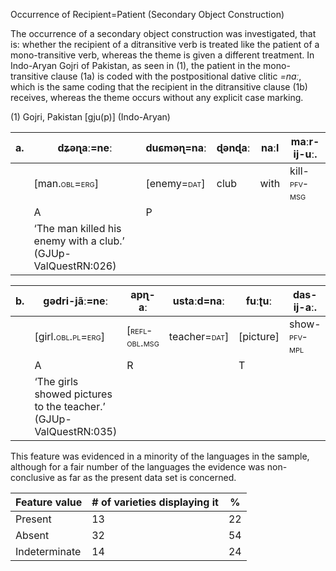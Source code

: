 Occurrence of Recipient=Patient (Secondary Object Construction)

The occurrence of a secondary object construction was investigated, that
is: whether the recipient of a ditransitive verb is treated like the
patient of a mono-transitive verb, whereas the theme is given a
different treatment. In Indo-Aryan Gojri of Pakistan, as seen in (1),
the patient in the mono-transitive clause (1a) is coded with the
postpositional dative clitic *=naː*, which is the same coding that the
recipient in the ditransitive clause (1b) receives, whereas the theme
occurs without any explicit case marking.

(1) <span id="_Ref12281344" class="anchor"></span>Gojri, Pakistan
    \[gju(p)\] (Indo-Aryan)

| a.  | dʑəɳaː=neː                                                                                                  | duɕməɳ=naː                                                  | ɖənɖaː | naːl | maːr-ij-uː.                                                |
|-----|-------------------------------------------------------------------------------------------------------------|-------------------------------------------------------------|--------|------|------------------------------------------------------------|
|     | \[man.<span style="font-variant:small-caps;">obl</span>=<span style="font-variant:small-caps;">erg\]</span> | \[enemy=<span style="font-variant:small-caps;">dat\]</span> | club   | with | kill-<span style="font-variant:small-caps;">pfv-msg</span> |
|     | A                                                                                                           | P                                                           |        |      |                                                            |
|     | ‘The man killed his enemy with a club.’ (GJUp-ValQuestRN:026)                                               |

| b.  | gədri-jãː=neː                                                                                                   | apɳ-aː                                                       | ustaːd=naː                                                  | fuːʈuː      | das-ij-aː.                                                 |     |
|-----|-----------------------------------------------------------------------------------------------------------------|--------------------------------------------------------------|-------------------------------------------------------------|-------------|------------------------------------------------------------|-----|
|     | \[girl.<span style="font-variant:small-caps;">obl.pl</span>=<span style="font-variant:small-caps;">erg\]</span> | <span style="font-variant:small-caps;">\[refl-obl.msg</span> | teacher=<span style="font-variant:small-caps;">dat\]</span> | \[picture\] | show-<span style="font-variant:small-caps;">pfv-mpl</span> |     |
|     | A                                                                                                               | R                                                            |                                                             | T           |                                                            |     |
|     | ‘The girls showed pictures to the teacher.’ (GJUp-ValQuestRN:035)                                               |

This feature was evidenced in a minority of the languages in the sample,
although for a fair number of the languages the evidence was
non-conclusive as far as the present data set is concerned.

| Feature value | \# of varieties displaying it | %   |
|---------------|-------------------------------|-----|
| Present       | 13                            | 22  |
| Absent        | 32                            | 54  |
| Indeterminate | 14                            | 24  |


